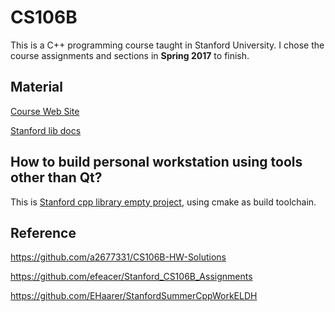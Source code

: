 # CS106B

This is a C++ programming course taught in Stanford University. I chose the course assignments and sections in **Spring 2017** to finish.



## Material

[Course Web Site](https://web.stanford.edu/class/archive/cs/cs106b/cs106b.1176/)

[Stanford lib docs](https://web.stanford.edu/dept/cs_edu/resources/cslib_docs/)



## How to build personal workstation using tools other than Qt?

This is [Stanford cpp library empty project](https://github.com/Jack-Chan-2001/CS106B/tree/main/hello), using cmake as build toolchain.



## Reference

https://github.com/a2677331/CS106B-HW-Solutions

https://github.com/efeacer/Stanford_CS106B_Assignments

https://github.com/EHaarer/StanfordSummerCppWorkELDH
